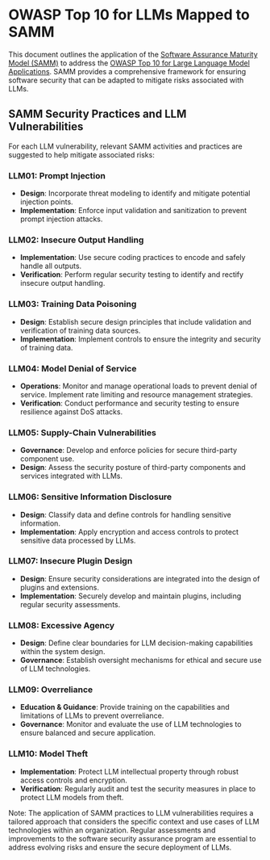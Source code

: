 # OWASP Top 10 for LLMs Mapped to SAMM

This document outlines the application of the [Software Assurance Maturity Model (SAMM)](https://owaspsamm.org/model/) to address the [OWASP Top 10 for Large Language Model Applications](https://owasp.org/www-project-top-10-for-large-language-model-applications/#). SAMM provides a comprehensive framework for ensuring software security that can be adapted to mitigate risks associated with LLMs.

## SAMM Security Practices and LLM Vulnerabilities

For each LLM vulnerability, relevant SAMM activities and practices are suggested to help mitigate associated risks:

### LLM01: Prompt Injection

- **Design**: Incorporate threat modeling to identify and mitigate potential injection points.
- **Implementation**: Enforce input validation and sanitization to prevent prompt injection attacks.

### LLM02: Insecure Output Handling

- **Implementation**: Use secure coding practices to encode and safely handle all outputs.
- **Verification**: Perform regular security testing to identify and rectify insecure output handling.

### LLM03: Training Data Poisoning

- **Design**: Establish secure design principles that include validation and verification of training data sources.
- **Implementation**: Implement controls to ensure the integrity and security of training data.

### LLM04: Model Denial of Service

- **Operations**: Monitor and manage operational loads to prevent denial of service. Implement rate limiting and resource management strategies.
- **Verification**: Conduct performance and security testing to ensure resilience against DoS attacks.

### LLM05: Supply-Chain Vulnerabilities

- **Governance**: Develop and enforce policies for secure third-party component use.
- **Design**: Assess the security posture of third-party components and services integrated with LLMs.

### LLM06: Sensitive Information Disclosure

- **Design**: Classify data and define controls for handling sensitive information.
- **Implementation**: Apply encryption and access controls to protect sensitive data processed by LLMs.

### LLM07: Insecure Plugin Design

- **Design**: Ensure security considerations are integrated into the design of plugins and extensions.
- **Implementation**: Securely develop and maintain plugins, including regular security assessments.

### LLM08: Excessive Agency

- **Design**: Define clear boundaries for LLM decision-making capabilities within the system design.
- **Governance**: Establish oversight mechanisms for ethical and secure use of LLM technologies.

### LLM09: Overreliance

- **Education & Guidance**: Provide training on the capabilities and limitations of LLMs to prevent overreliance.
- **Governance**: Monitor and evaluate the use of LLM technologies to ensure balanced and secure application.

### LLM10: Model Theft

- **Implementation**: Protect LLM intellectual property through robust access controls and encryption.
- **Verification**: Regularly audit and test the security measures in place to protect LLM models from theft.

Note: The application of SAMM practices to LLM vulnerabilities requires a tailored approach that considers the specific context and use cases of LLM technologies within an organization. Regular assessments and improvements to the software security assurance program are essential to address evolving risks and ensure the secure deployment of LLMs.
